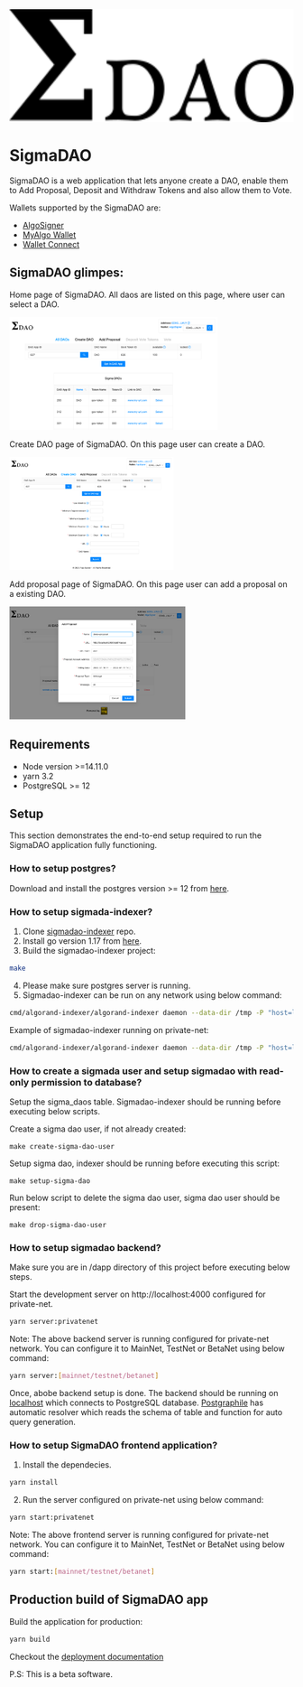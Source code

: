 <img src="./src/assets/logo.png" height="200" title="SigmaDAO" />

# SigmaDAO

SigmaDAO is a web application that lets anyone create a DAO, enable them to Add Proposal, Deposit and Withdraw Tokens and also allow them to Vote.

Wallets supported by the SigmaDAO are:

- [AlgoSigner](https://www.purestake.com/technology/algosigner/)
- [MyAlgo Wallet](https://wallet.myalgo.com/new-account)
- [Wallet Connect](https://walletconnect.com/)

## SigmaDAO glimpes:

Home page of SigmaDAO. All daos are listed on this page, where user can select a DAO.

<img src="./src/assets/Homepage.png" height="200" title="Home Page" />

Create DAO page of SigmaDAO. On this page user can create a DAO.

<img src="./src/assets/Create-Dao.png" height="200" title="Create Dao" />

Add proposal page of SigmaDAO. On this page user can add a proposal on a existing DAO.

<img src="./src/assets/Add-Proposal.png" height="200" title="Add Proposal" />

## Requirements

- Node version >=14.11.0
- yarn 3.2
- PostgreSQL >= 12

## Setup

This section demonstrates the end-to-end setup required to run the SigmaDAO application fully functioning.

### How to setup postgres?

Download and install the postgres version >= 12 from [here](https://www.postgresql.org/download/).

### How to setup sigmada-indexer?

1. Clone [sigmadao-indexer](https://github.com/scale-it/sigmadao-indexer) repo.
2. Install go version 1.17 from [here](https://go.dev/dl/).
3. Build the sigmadao-indexer project:

```bash
make
```
4. Please make sure postgres server is running.
5. Sigmadao-indexer can be run on any network using below command:

```bash
cmd/algorand-indexer/algorand-indexer daemon --data-dir /tmp -P "host=localhost port=5432 user=<postgres-user> password=<postgres-password> dbname=<postgres-database-name> sslmode=disable" --algod-net <link-to-network> --algod-token <network-token> --genesis <path-to-genesis-file>
```
Example of sigmadao-indexer running on private-net:

```bash
cmd/algorand-indexer/algorand-indexer daemon --data-dir /tmp -P "host=localhost port=5432 user=algorand password=indexer dbname=pgdb sslmode=disable" --algod-net 127.0.0.1:4001 --algod-token aaaaaaaaaaaaaaaaaaaaaaaaaaaaaaaaaaaaaaaaaaaaaaaaaaaaaaaaaaaaaaaa --genesis ../algo-builder/infrastructure/node_data/genesis.json
```

### How to create a sigmada user and setup sigmadao with read-only permission to database?

Setup the sigma_daos table. Sigmadao-indexer should be running before executing below scripts.

Create a sigma dao user, if not already created:

    make create-sigma-dao-user

Setup sigma dao, indexer should be running before executing this script:

    make setup-sigma-dao

Run below script to delete the sigma dao user, sigma dao user should be present:

    make drop-sigma-dao-user

### How to setup sigmadao backend?

Make sure you are in /dapp directory of this project before executing below steps.

Start the development server on http://localhost:4000 configured for private-net.

```bash
yarn server:privatenet
```

Note: The above backend server is running configured for private-net network. You can configure it to MainNet, TestNet or BetaNet using below command:

```bash
yarn server:[mainnet/testnet/betanet]
```

Once, abobe backend setup is done. The backend should be running on [localhost](http://localhost:4000) which connects to PostgreSQL database. [Postgraphile](https://www.graphile.org/postgraphile/) has automatic resolver which reads the schema of table and function for auto query generation.

### How to setup SigmaDAO frontend application?

1. Install the dependecies.

```bash
yarn install
```

2. Run the server configured on private-net using below command:

```bash
yarn start:privatenet
```

Note: The above frontend server is running configured for private-net network. You can configure it to MainNet, TestNet or BetaNet using below command:

```bash
yarn start:[mainnet/testnet/betanet]
```

## Production build of SigmaDAO app

Build the application for production:

```bash
yarn build
```

Checkout the [deployment documentation](https://vuejs.org/guide/best-practices/production-deployment.html)

P.S: This is a beta software.
